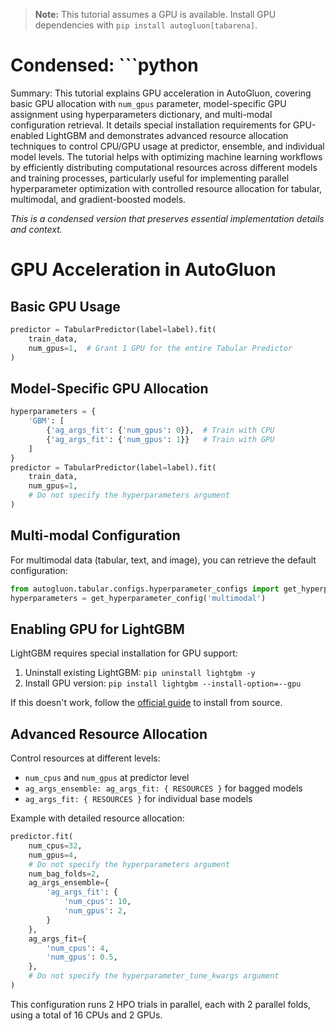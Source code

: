 > **Note:** This tutorial assumes a GPU is available. Install GPU dependencies with `pip install autogluon[tabarena]`.

# Condensed: ```python

Summary: This tutorial explains GPU acceleration in AutoGluon, covering basic GPU allocation with `num_gpus` parameter, model-specific GPU assignment using hyperparameters dictionary, and multi-modal configuration retrieval. It details special installation requirements for GPU-enabled LightGBM and demonstrates advanced resource allocation techniques to control CPU/GPU usage at predictor, ensemble, and individual model levels. The tutorial helps with optimizing machine learning workflows by efficiently distributing computational resources across different models and training processes, particularly useful for implementing parallel hyperparameter optimization with controlled resource allocation for tabular, multimodal, and gradient-boosted models.

*This is a condensed version that preserves essential implementation details and context.*

# GPU Acceleration in AutoGluon

## Basic GPU Usage

```python
predictor = TabularPredictor(label=label).fit(
    train_data,
    num_gpus=1,  # Grant 1 GPU for the entire Tabular Predictor
)
```

## Model-Specific GPU Allocation

```python
hyperparameters = {
    'GBM': [
        {'ag_args_fit': {'num_gpus': 0}},  # Train with CPU
        {'ag_args_fit': {'num_gpus': 1}}   # Train with GPU
    ]
}
predictor = TabularPredictor(label=label).fit(
    train_data, 
    num_gpus=1,
    # Do not specify the hyperparameters argument 
)
```

## Multi-modal Configuration

For multimodal data (tabular, text, and image), you can retrieve the default configuration:

```python
from autogluon.tabular.configs.hyperparameter_configs import get_hyperparameter_config
hyperparameters = get_hyperparameter_config('multimodal')
```

## Enabling GPU for LightGBM

LightGBM requires special installation for GPU support:
1. Uninstall existing LightGBM: `pip uninstall lightgbm -y`
2. Install GPU version: `pip install lightgbm --install-option=--gpu`

If this doesn't work, follow the [official guide](https://lightgbm.readthedocs.io/en/latest/GPU-Tutorial.html) to install from source.

## Advanced Resource Allocation

Control resources at different levels:
- `num_cpus` and `num_gpus` at predictor level
- `ag_args_ensemble: ag_args_fit: { RESOURCES }` for bagged models
- `ag_args_fit: { RESOURCES }` for individual base models

Example with detailed resource allocation:

```python
predictor.fit(
    num_cpus=32,
    num_gpus=4,
    # Do not specify the hyperparameters argument
    num_bag_folds=2,
    ag_args_ensemble={
        'ag_args_fit': {
            'num_cpus': 10,
            'num_gpus': 2,
        }
    },
    ag_args_fit={
        'num_cpus': 4,
        'num_gpus': 0.5,
    },
    # Do not specify the hyperparameter_tune_kwargs argument
)
```

This configuration runs 2 HPO trials in parallel, each with 2 parallel folds, using a total of 16 CPUs and 2 GPUs.
